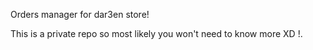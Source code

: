 Orders manager for dar3en store!

This is a private repo so most likely you won't need to know more XD !.
